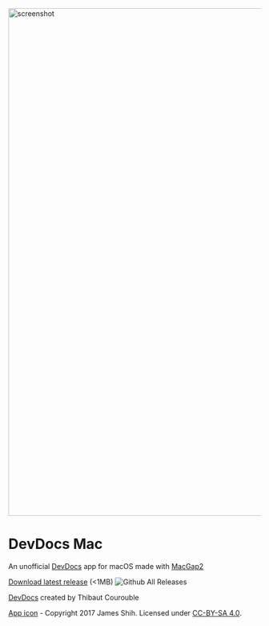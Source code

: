 <img width="1012" alt="screenshot" src="https://cloud.githubusercontent.com/assets/4647136/24205826/78a32a4c-0f57-11e7-9bb7-d301de74351d.png">

# DevDocs Mac

An unofficial [DevDocs](https://devdocs.io) app for macOS made with [MacGap2](https://github.com/MacGapProject/MacGap2)

[Download latest release](https://github.com/hyjk2000/devdocs-mac/releases) (<1MB) ![Github All Releases](https://img.shields.io/github/downloads/hyjk2000/devdocs-mac/total.svg)

[DevDocs](https://github.com/Thibaut/devdocs) created by Thibaut Courouble

[App icon](https://github.com/hyjk2000/devdocs-mac/tree/master/MacGap/Images.xcassets/AppIcon.appiconset) - Copyright 2017 James Shih. Licensed under [CC-BY-SA 4.0](http://creativecommons.org/licenses/by-sa/4.0/).
